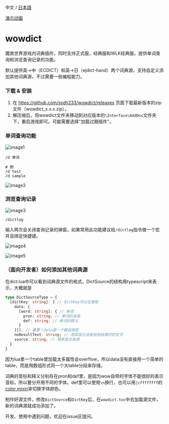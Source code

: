 中文 / [日本語](README_ja.md)

[演示动画](https://www.bilibili.com/video/BV1Nu411n7sn)

# wowdict

魔兽世界游戏内词典插件，同时支持正式服，经典服和WLK经典服，提供单词查询和浏览查询记录的功能。

默认提供英->中（ECDICT）和英->日（ejdict-hand）两个词典源，支持自定义添加其他词典源，不过需要一些编程能力。

### 下载 & 安装
1. 在 https://github.com/ssdh233/wowdict/releases 页面下载最新版本的zip文件（wowdict_x.x.x.zip）。
2. 解压缩后，将wowdict文件夹移动到对应版本的`\Interface\AddOns`文件夹下，重启游戏即可。可能需要选择"加载过期插件"。

### 单词查询功能

![image1](https://github.com/ssdh233/wowdict/blob/feature/add-readme/images/1.png)

```
/d 单词

# 例
/d test
/d sample
```

![image2](https://github.com/ssdh233/wowdict/blob/feature/add-readme/images/2.png)


### 浏览查询记录
![image3](https://github.com/ssdh233/wowdict/blob/feature/add-readme/images/3.png)

```
/dictlog
```
输入两次会关闭查询记录的弹窗。如果常用此功能建议给`/dictlog`指令做一个宏并且绑定快捷键。

![image4](https://github.com/ssdh233/wowdict/blob/feature/add-readme/images/4.png)

![image5](https://github.com/ssdh233/wowdict/blob/feature/add-readme/images/5.png)


### （面向开发者）如何添加其他词典源

在dict.lua中可以看到词典源文件的格式，DictSource的结构用typescript来表示，大概就是
```typescript
type DictSourceType = {
  [dictKey: string]: { // dictKey可以任意取
    data: {
      [word: string]: { // 单词
        pron: string; // 单词的发音
        def: string; // 单词的释义
      }
    }[]; // 重要！data是一个数组类型
    noResultText: string; // 用来显示没有找到结果时的文字
    source: string; // 用来显示来源
  }
}
```

因为lua里一个table里加载太多属性会overflow，所以data没有直接用一个简单的table，而是用数组形式将一个大table分段来存储。

词典的音标和释义分别存在pron和def里，是因为wow自带的字体不能很好的表示音标，所以要分开用不同的字体。def里可以使用`\n`换行，也可以用`|cffffffff`的[color mixin](https://wowpedia.fandom.com/wiki/ColorMixin#Global_Colors)来切换字体颜色。

制作好源文件，修改`DictSource`和`DictKey`后，在`wowdict.toc`中去加载源文件，新的词典源就成功添加了。

开发、使用中遇到问题，欢迎在issue区提问。

